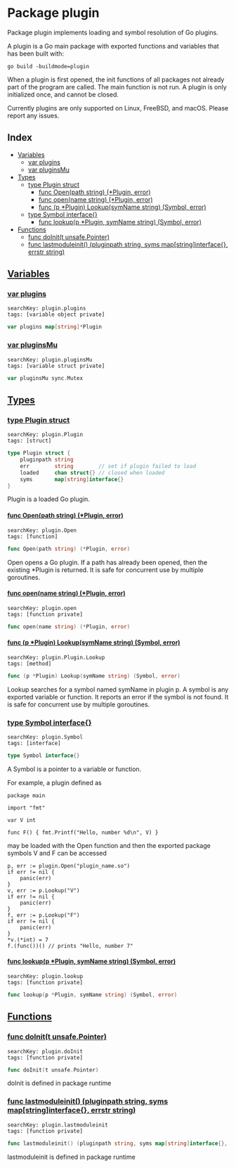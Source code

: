# Package plugin

Package plugin implements loading and symbol resolution of Go plugins. 

A plugin is a Go main package with exported functions and variables that has been built with: 

```
go build -buildmode=plugin

```
When a plugin is first opened, the init functions of all packages not already part of the program are called. The main function is not run. A plugin is only initialized once, and cannot be closed. 

Currently plugins are only supported on Linux, FreeBSD, and macOS. Please report any issues. 

## Index

* [Variables](#var)
    * [var plugins](#plugins)
    * [var pluginsMu](#pluginsMu)
* [Types](#type)
    * [type Plugin struct](#Plugin)
        * [func Open(path string) (*Plugin, error)](#Open)
        * [func open(name string) (*Plugin, error)](#open)
        * [func (p *Plugin) Lookup(symName string) (Symbol, error)](#Plugin.Lookup)
    * [type Symbol interface{}](#Symbol)
        * [func lookup(p *Plugin, symName string) (Symbol, error)](#lookup)
* [Functions](#func)
    * [func doInit(t unsafe.Pointer)](#doInit)
    * [func lastmoduleinit() (pluginpath string, syms map[string]interface{}, errstr string)](#lastmoduleinit)


## <a id="var" href="#var">Variables</a>

### <a id="plugins" href="#plugins">var plugins</a>

```
searchKey: plugin.plugins
tags: [variable object private]
```

```Go
var plugins map[string]*Plugin
```

### <a id="pluginsMu" href="#pluginsMu">var pluginsMu</a>

```
searchKey: plugin.pluginsMu
tags: [variable struct private]
```

```Go
var pluginsMu sync.Mutex
```

## <a id="type" href="#type">Types</a>

### <a id="Plugin" href="#Plugin">type Plugin struct</a>

```
searchKey: plugin.Plugin
tags: [struct]
```

```Go
type Plugin struct {
	pluginpath string
	err        string        // set if plugin failed to load
	loaded     chan struct{} // closed when loaded
	syms       map[string]interface{}
}
```

Plugin is a loaded Go plugin. 

#### <a id="Open" href="#Open">func Open(path string) (*Plugin, error)</a>

```
searchKey: plugin.Open
tags: [function]
```

```Go
func Open(path string) (*Plugin, error)
```

Open opens a Go plugin. If a path has already been opened, then the existing *Plugin is returned. It is safe for concurrent use by multiple goroutines. 

#### <a id="open" href="#open">func open(name string) (*Plugin, error)</a>

```
searchKey: plugin.open
tags: [function private]
```

```Go
func open(name string) (*Plugin, error)
```

#### <a id="Plugin.Lookup" href="#Plugin.Lookup">func (p *Plugin) Lookup(symName string) (Symbol, error)</a>

```
searchKey: plugin.Plugin.Lookup
tags: [method]
```

```Go
func (p *Plugin) Lookup(symName string) (Symbol, error)
```

Lookup searches for a symbol named symName in plugin p. A symbol is any exported variable or function. It reports an error if the symbol is not found. It is safe for concurrent use by multiple goroutines. 

### <a id="Symbol" href="#Symbol">type Symbol interface{}</a>

```
searchKey: plugin.Symbol
tags: [interface]
```

```Go
type Symbol interface{}
```

A Symbol is a pointer to a variable or function. 

For example, a plugin defined as 

```
package main

import "fmt"

var V int

func F() { fmt.Printf("Hello, number %d\n", V) }

```
may be loaded with the Open function and then the exported package symbols V and F can be accessed 

```
p, err := plugin.Open("plugin_name.so")
if err != nil {
	panic(err)
}
v, err := p.Lookup("V")
if err != nil {
	panic(err)
}
f, err := p.Lookup("F")
if err != nil {
	panic(err)
}
*v.(*int) = 7
f.(func())() // prints "Hello, number 7"

```
#### <a id="lookup" href="#lookup">func lookup(p *Plugin, symName string) (Symbol, error)</a>

```
searchKey: plugin.lookup
tags: [function private]
```

```Go
func lookup(p *Plugin, symName string) (Symbol, error)
```

## <a id="func" href="#func">Functions</a>

### <a id="doInit" href="#doInit">func doInit(t unsafe.Pointer)</a>

```
searchKey: plugin.doInit
tags: [function private]
```

```Go
func doInit(t unsafe.Pointer)
```

doInit is defined in package runtime 

### <a id="lastmoduleinit" href="#lastmoduleinit">func lastmoduleinit() (pluginpath string, syms map[string]interface{}, errstr string)</a>

```
searchKey: plugin.lastmoduleinit
tags: [function private]
```

```Go
func lastmoduleinit() (pluginpath string, syms map[string]interface{}, errstr string)
```

lastmoduleinit is defined in package runtime 

